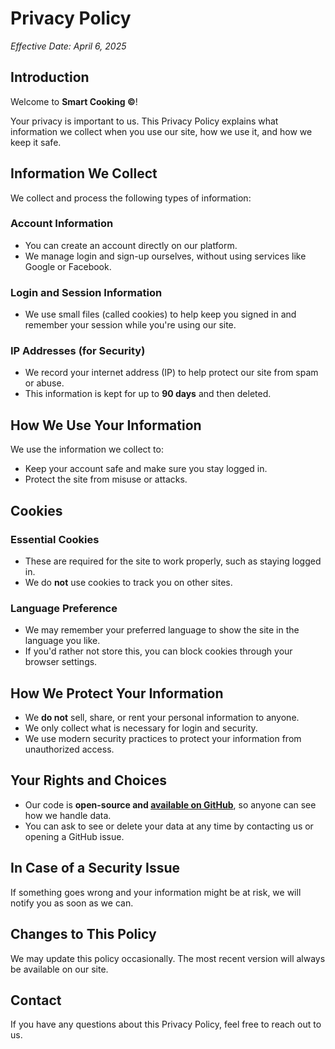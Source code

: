 # Privacy Policy

_Effective Date: April 6, 2025_

## Introduction

Welcome to **Smart Cooking ©**!

Your privacy is important to us.
This Privacy Policy explains what information we collect when you use our site, how we use it, and how we keep it safe.

## Information We Collect

We collect and process the following types of information:

### Account Information

- You can create an account directly on our platform.
- We manage login and sign-up ourselves, without using services like Google or Facebook.

### Login and Session Information

- We use small files (called cookies) to help keep you signed in and remember your session while you're using our site.

### IP Addresses (for Security)

- We record your internet address (IP) to help protect our site from spam or abuse.
- This information is kept for up to **90 days** and then deleted.

## How We Use Your Information

We use the information we collect to:

- Keep your account safe and make sure you stay logged in.
- Protect the site from misuse or attacks.

## Cookies

### Essential Cookies

- These are required for the site to work properly, such as staying logged in.
- We do **not** use cookies to track you on other sites.

### Language Preference

- We may remember your preferred language to show the site in the language you like.
- If you'd rather not store this, you can block cookies through your browser settings.

## How We Protect Your Information

- We **do not** sell, share, or rent your personal information to anyone.
- We only collect what is necessary for login and security.
- We use modern security practices to protect your information from unauthorized access.

## Your Rights and Choices

- Our code is **open-source and [available on GitHub](https://github.com/TheSmartCooking)**, so anyone can see how we handle data.
- You can ask to see or delete your data at any time by contacting us or opening a GitHub issue.

## In Case of a Security Issue

If something goes wrong and your information might be at risk, we will notify you as soon as we can.

## Changes to This Policy

We may update this policy occasionally. The most recent version will always be available on our site.

## Contact

If you have any questions about this Privacy Policy, feel free to reach out to us.
